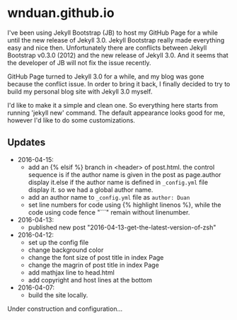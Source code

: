 # wnduan.github.io

I've been using Jekyll Bootstrap (JB) to host my GitHub Page for a while until the new release of Jekyll 3.0. Jekyll Bootstrap really made everything easy and nice then. Unfortunately there are conflicts between Jekyll Bootstrap v0.3.0 (2012) and the new release of Jekyll 3.0. And it seems that the developer of JB
will not fix the issue recently.

GitHub Page turned to Jekyll 3.0 for a while, and my blog was gone because the conflict issue. In order to bring it back, I finally decided to try to build my personal blog site with Jekyll 3.0 myself.

I'd like to make it a simple and clean one. So everything here starts from running 'jekyll new' command. The default appearance looks good for me, however I'd like to do some customizations.

## Updates

- 2016-04-15:
  - add an {% elsif %} branch in \<header\> of post.html. the control sequence is if the author name is given in the post as page.author display it.else if the author name is defined in `_config.yml` file display it. so we had a global author name.
  - add an author name to `_config.yml` file as `author: Duan`
  - set line numbers for code using \{% highlight <lang> linenos %\}, while the code using code fence "\`\`\`" remain without linenumber.
- 2016-04-13:
  - published new post "2016-04-13-get-the-latest-version-of-zsh"
- 2016-04-12:
  - set up the config file
  - change background color
  - change the font size of post title in index Page
  - change the magrin of post title in index Page
  - add mathjax line to head.html
  - add copyright and host lines at the bottom
- 2016-04-07:
  - build the site locally.


Under construction and configuration...
